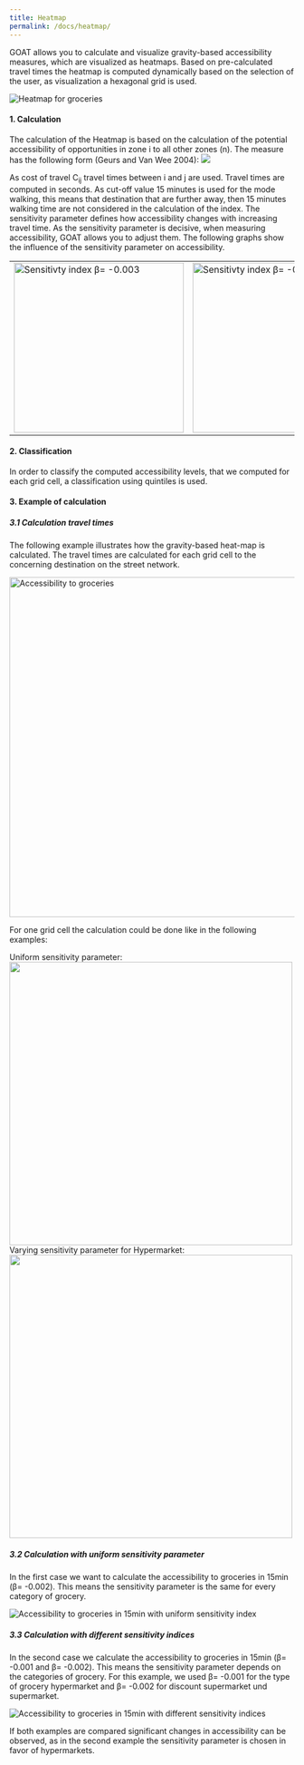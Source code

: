 ```yaml
---
title: Heatmap
permalink: /docs/heatmap/
---
```


GOAT allows you to calculate and visualize gravity-based accessibility measures, which are visualized as heatmaps. Based on pre-calculated travel times the heatmap is computed dynamically based on the selection of the user, as visualization a hexagonal grid is used. 

<img class="img-responsive" src="../../img/heatmap.png" title="Heatmap for groceries">

#### 1. Calculation
The calculation of the Heatmap is based on the calculation of the potential accessibility of opportunities in zone i to all other zones (n). 
The measure has the following form (Geurs and Van Wee 2004):
<img class="img-responsive" src="../../img/potential_accessibility_measures.png">


As cost of travel C<sub>ij</sub> travel times between i and j are used. Travel times are computed in seconds. As cut-off value 15 minutes is used for the mode walking, this means that destination that are further away, then 15 minutes walking time are not considered in the calculation of the index.
The sensitivity parameter defines how accessibility changes with increasing travel time. As the sensitivity parameter is decisive, when measuring accessibility, GOAT allows you to adjust them. The following graphs show the influence of the sensitivity parameter on accessibility. 

<table><tr>
<td> <img class="img-responsive" src="../../img/sensitivity_index.png" title="Sensitivty index β= -0.003" style="width: 300px;"/> </td>
<td> <img class="img-responsive" src="../../img/sensitivity_index2.png" title="Sensitivty index β= -0.002" style="width: 300px;"/> </td>
</tr></table>

#### 2. Classification
In order to classify the computed accessibility levels, that we computed for each grid cell, a classification using quintiles is used. 

#### 3. Example of calculation
##### 3.1 Calculation travel times
The following example illustrates how the gravity-based heat-map is calculated.
The travel times are calculated for each grid cell to the concerning destination on the street network. 


<img class="img-responsive" src="../../img/grid_groceries.png" title="Accessibility to groceries" style="width: 600px;"/> 

For one grid cell the calculation could be done like in the following examples:

Uniform sensitivity parameter:
<img class="img-responsive" src="../../img/accessiblity_uniform_sensitivity-index.png" style="width: 500px;">
Varying sensitivity parameter for Hypermarket:
<img class="img-responsive" src="../../img/accessiblity_different_sensitivity-indices.png" style="width: 500px;">

##### 3.2 Calculation with uniform sensitivity parameter
In the first case we want to calculate the accessibility to groceries in 15min (β= -0.002).
This means the sensitivity parameter is the same for every category of grocery. 

<img class="img-responsive" src="../../img/uniform_sensitivity.png" title="Accessibility to groceries in 15min with uniform sensitivity index">

##### 3.3 Calculation with different sensitivity indices
In the second case we calculate the accessibility to groceries in 15min (β= -0.001 and 
β= -0.002). This means the sensitivity parameter depends on the categories of grocery. For this example, we used β= -0.001 for the type of grocery hypermarket and β= -0.002 for discount supermarket und supermarket.

<img class="img-responsive" src="../../img/different_sensitivity.png" title="Accessibility to groceries in 15min with different sensitivity indices" >


If both examples are compared significant changes in accessibility can be observed, as in the second example the sensitivity parameter is chosen in favor of hypermarkets. 



